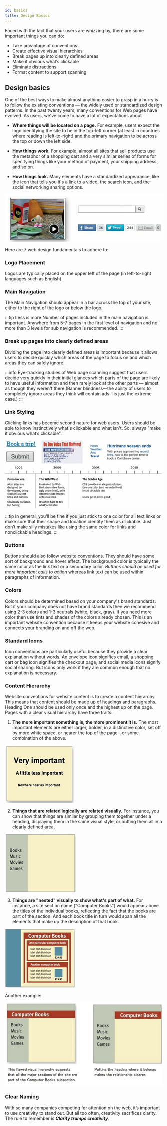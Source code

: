 ```yaml
---
id: basics
title: Design Basics
---
```


Faced with the fact that your users are whizzing by, there are some important things you can do:

* Take advantage of conventions
* Create effective visual hierarchies
* Break pages up into clearly defined areas
* Make it obvious what’s clickable
* Eliminate distractions
* Format content to support scanning

## Design basics

One of the best ways to make almost anything easier to grasp in a hurry is to
follow the existing conventions — the widely used or standardized design
patterns. 
In the past twenty years, many conventions for Web pages have evolved. As
users, we've come to have a lot of expectations about
* **Where things will be located on a page.** For example, users expect
the logo identifying the site to be in the top-left corner (at least in
countries where reading is left-to-right) and the primary navigation to
be across the top or down the left side.

* **How things work.** For example, almost all sites that sell products use
the metaphor of a shopping cart and a very similar series of forms for
specifying things like your method of payment, your shipping address,
and so on.

* **How things look.** Many elements have a standardized appearance, like
the icon that tells you it's a link to a video, the search icon, and the
social networking sharing options.

![](../../../static/img/usab9.jpg)

Here are 7 web design fundamentals to adhere to:

### Logo Placement
Logos are typically placed on the upper left of the page (in left-to-right languages such as English).

### Main Navigation
The Main Navigation should appear in a bar across the top of your site, either to the right of the logo or below the logo. 

:::tip Less is more 
Number of pages included in the main navigation is important. Anywhere from 5-7 pages in the first level of navigation and no more than 3 levels for sub navigation is recommended.
:::

### Break up pages into clearly defined areas
Dividing the page into clearly defined areas is important because it allows
users to decide quickly which areas of the page to focus on and which areas
they can safely ignore. 

:::info
Eye-tracking studies of Web page scanning suggest that users decide very quickly in their initial glances which parts of the page are likely to have useful information and then rarely look at the other parts — almost as though they weren't there (Banner blindness—the ability of users to completely ignore areas they think will contain ads—is just the extreme case.)
:::

### Link Styling
Clicking links has become second nature for web users. Users should be able to know instinctively what's clickable and what isn't. So, always "make it obvious what’s clickable".

![](../../../static/img/usab14.jpg)

:::tip
In general, you’ll be fine if you just stick to one color for all text links or
make sure that their shape and location identify them as clickable. Just don’t
make silly mistakes like using the same color for links and nonclickable
headings.
:::


### Buttons
Buttons should also follow website conventions. They should have some sort of background and hover effect. The background color is typically the same color as the link text or a secondary color. *Buttons should be used for more important calls to action* whereas link text can be used within paragraphs of information.

### Colors
Colors should be determined based on your company's brand standards. But if your company does not have brand standards then we recommend using 2-3 colors and 1-3 neutrals (white, black, gray). If you need more color then use tints and shades of the colors already chosen. This is an important website convention because it keeps your website cohesive and connects your branding on and off the web.

### Standard Icons
Icon conventions are particularly useful because they provide a clear explanation without words. An envelope icon signifies email, a shopping cart or bag icon signifies the checkout page, and social media icons signify social sharing. But icons only work if they are common enough that no explanation is necessary. 

### Content Hierarchy
Website conventions for website content is to create a content hierarchy. This means that content should be made up of headings and paragraphs. Heading One should be used only once and the highest up on the page. Pages with a clear visual hierarchy have three traits:

1. **The more important something is, the more prominent it is.** The most important elements are either larger, bolder, in a distinctive color, set off by more white space, or nearer the top of the page—or some combination of the above.

![](../../../static/img/usab10.jpg)

2. **Things that are related logically are related visually.** For instance,
you can show that things are similar by grouping them together under a heading, displaying them in the same visual style, or putting them all in a clearly defined area.

![](../../../static/img/usab11.jpg)

3. **Things are "nested" visually to show what's part of what.** For instance, a site section name ("Computer Books") would appear above the titles of the individual books, reflecting the fact that the books are part of the section. And each book title in turn would span all the elements that make up the description of that book.

![](../../../static/img/usab12.jpg)

Another example:

![](../../../static/img/usab13.jpg)

### Clear Naming
With so many companies competing for attention on the web, it’s important to use creativity to stand out. But all too often, creativity sacrifices clarity. The rule to remember is ***Clarity trumps creativity***.